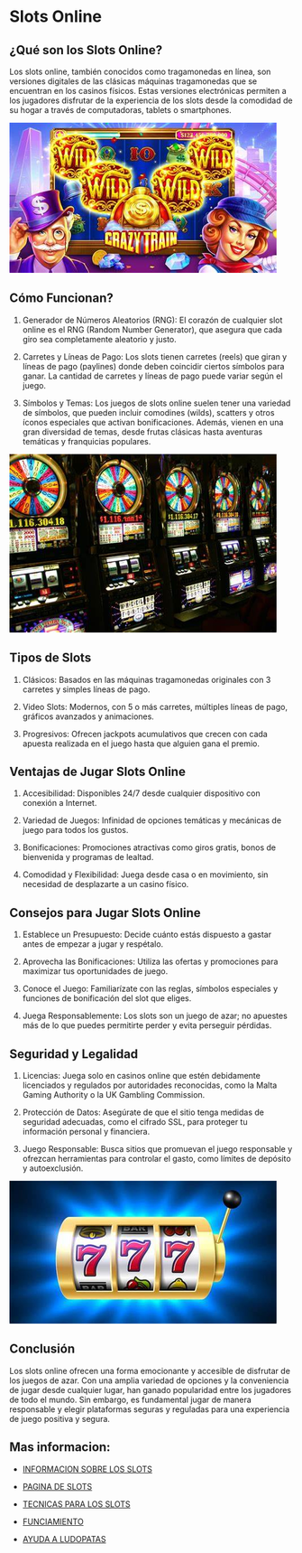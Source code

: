 # Slots Online

## ¿Qué son los Slots Online?

Los slots online, también conocidos como tragamonedas en línea, son versiones digitales de las clásicas máquinas tragamonedas que se encuentran en los casinos físicos. Estas versiones electrónicas permiten a los jugadores disfrutar de la experiencia de los slots desde la comodidad de su hogar a través de computadoras, tablets o smartphones.

<img src='./imgs/slots2.jpg'>

## Cómo Funcionan?

1. Generador de Números Aleatorios (RNG): 
    El corazón de cualquier slot online es el RNG (Random Number Generator), que asegura que cada giro sea completamente aleatorio y justo.

2. Carretes y Líneas de Pago: 
    Los slots tienen carretes (reels) que giran y líneas de pago (paylines) donde deben coincidir ciertos símbolos para ganar. La cantidad de carretes y líneas de pago puede variar según el juego.

3. Símbolos y Temas: 
    Los juegos de slots online suelen tener una variedad de símbolos, que pueden incluir comodines (wilds), scatters y otros íconos especiales que activan bonificaciones. Además, vienen en una gran diversidad de temas, desde frutas clásicas hasta aventuras temáticas y franquicias populares.

<img src='./imgs/OIP.jpg'>

## Tipos de Slots

1. Clásicos: 
    Basados en las máquinas tragamonedas originales con 3 carretes y simples líneas de pago.

2. Video Slots:
     Modernos, con 5 o más carretes, múltiples líneas de pago, gráficos avanzados y animaciones.

3. Progresivos:
     Ofrecen jackpots acumulativos que crecen con cada apuesta realizada en el juego hasta que alguien gana el premio.

## Ventajas de Jugar Slots Online

1. Accesibilidad: 
    Disponibles 24/7 desde cualquier dispositivo con conexión a Internet.

2. Variedad de Juegos: 
    Infinidad de opciones temáticas y mecánicas de juego para todos los gustos.

3. Bonificaciones: 
    Promociones atractivas como giros gratis, bonos de bienvenida y programas de lealtad.

4. Comodidad y Flexibilidad: 
    Juega desde casa o en movimiento, sin necesidad de desplazarte a un casino físico.

## Consejos para Jugar Slots Online

1. Establece un Presupuesto: 
    Decide cuánto estás dispuesto a gastar antes de empezar a jugar y respétalo.

2. Aprovecha las Bonificaciones: 
    Utiliza las ofertas y promociones para maximizar tus oportunidades de juego.

3. Conoce el Juego: 
    Familiarízate con las reglas, símbolos especiales y funciones de bonificación del slot que eliges.

4. Juega Responsablemente: 
    Los slots son un juego de azar; no apuestes más de lo que puedes permitirte perder y evita perseguir pérdidas.

## Seguridad y Legalidad

1. Licencias: 
Juega solo en casinos online que estén debidamente licenciados y regulados por autoridades reconocidas, como la Malta Gaming Authority o la UK Gambling Commission.

2. Protección de Datos:
 Asegúrate de que el sitio tenga medidas de seguridad adecuadas, como el cifrado SSL, para proteger tu información personal y financiera.

3. Juego Responsable: 
Busca sitios que promuevan el juego responsable y ofrezcan herramientas para controlar el gasto, como límites de depósito y autoexclusión.

<img src='./imgs/bujh.jpg'>

## Conclusión

Los slots online ofrecen una forma emocionante y accesible de disfrutar de los juegos de azar. Con una amplia variedad de opciones y la conveniencia de jugar desde cualquier lugar, han ganado popularidad entre los jugadores de todo el mundo. Sin embargo, es fundamental jugar de manera responsable y elegir plataformas seguras y reguladas para una experiencia de juego positiva y segura.

## Mas informacion:

+ [INFORMACION SOBRE LOS SLOTS](https://en.wikipedia.org/wiki/Slot_machine)

+ [PAGINA DE SLOTS](https://www.bplay.bet.ar/slots/)

+ [TECNICAS PARA LOS SLOTS](https://apuestasonline.net/estrategias/trucos-slots-online/#:~:text=11%20trucos%20f%C3%A1ciles%20para%20jugar%20a%20las%20slots,el%20presupuesto%20que%20puedes%20gastar%20...%20More%20items)

+ [FUNCIAMIENTO](https://electropreguntas.com/que-es-un-slot-y-para-que-sirve-todos-sus-usos/#:~:text=Los%20slots%20%28tambi%C3%A9n%20llamados%20ranuras%29%20son%20dispositivos%20de,adem%C3%A1s%2C%20almacenar%20informaci%C3%B3n%20procedente%20de%20los%20dispositivos%20externos.)

+ [AYUDA A LUDOPATAS](https://psicologiaymente.com/drogas/como-ayudar-persona-con-ludopatia)